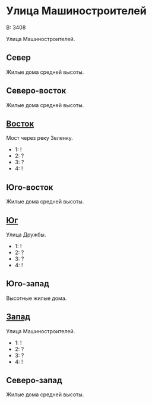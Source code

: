 # Улица Машиностроителей

В:  3408

Улица Машиностроителей.

## Север

Жилые дома средней высоты.

## Северо-восток

Жилые дома средней высоты.

## [Восток](./540050.md)

Мост через реку Зеленку.

* 1:    !
* 2:    ?
* 3:    ?
* 4:    !

## Юго-восток

Жилые дома средней высоты.

## [Юг](./530060.md)

Улица Дружбы.

* 1:    !
* 2:    ?
* 3:    ?
* 4:    !

## Юго-запад

Высотные жилые дома.

## [Запад](./520050.md)

Улица Машиностроителей.

* 1:    !
* 2:    ?
* 3:    ?
* 4:    !

## Северо-запад

Жилые дома средней высоты.
